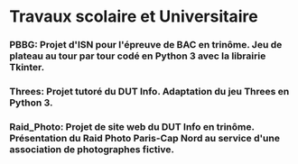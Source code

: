 # Travaux scolaire et Universitaire
### PBBG: Projet d'ISN pour l'épreuve de BAC en trinôme. Jeu de plateau au tour par tour codé en Python 3 avec la librairie Tkinter.
### Threes: Projet tutoré du DUT Info. Adaptation du jeu Threes en Python 3.
### Raid_Photo: Projet de site web du DUT Info en trinôme. Présentation du Raid Photo Paris-Cap Nord au service d'une association de photographes fictive.

